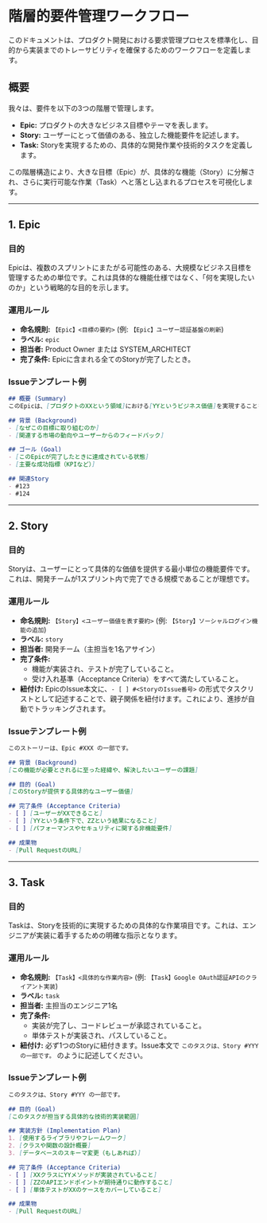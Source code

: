 # 階層的要件管理ワークフロー

このドキュメントは、プロダクト開発における要求管理プロセスを標準化し、目的から実装までのトレーサビリティを確保するためのワークフローを定義します。

## 概要

我々は、要件を以下の3つの階層で管理します。

- **Epic:** プロダクトの大きなビジネス目標やテーマを表します。
- **Story:** ユーザーにとって価値のある、独立した機能要件を記述します。
- **Task:** Storyを実現するための、具体的な開発作業や技術的タスクを定義します。

この階層構造により、大きな目標（Epic）が、具体的な機能（Story）に分解され、さらに実行可能な作業（Task）へと落とし込まれるプロセスを可視化します。

---

## 1. Epic

### 目的
Epicは、複数のスプリントにまたがる可能性のある、大規模なビジネス目標を管理するための単位です。これは具体的な機能仕様ではなく、「何を実現したいのか」という戦略的な目的を示します。

### 運用ルール
- **命名規則:** `【Epic】<目標の要約>` (例: `【Epic】ユーザー認証基盤の刷新`)
- **ラベル:** `epic`
- **担当者:** Product Owner または SYSTEM_ARCHITECT
- **完了条件:** Epicに含まれる全てのStoryが完了したとき。

### Issueテンプレート例

```markdown
## 概要 (Summary)
このEpicは、[プロダクトのXXという領域]における[YYというビジネス価値]を実現することを目的とします。

## 背景 (Background)
- [なぜこの目標に取り組むのか]
- [関連する市場の動向やユーザーからのフィードバック]

## ゴール (Goal)
- [このEpicが完了したときに達成されている状態]
- [主要な成功指標（KPIなど）]

## 関連Story
- #123
- #124
```

---

## 2. Story

### 目的
Storyは、ユーザーにとって具体的な価値を提供する最小単位の機能要件です。これは、開発チームが1スプリント内で完了できる規模であることが理想です。

### 運用ルール
- **命名規則:** `【Story】<ユーザー価値を表す要約>` (例: `【Story】ソーシャルログイン機能の追加`)
- **ラベル:** `story`
- **担当者:** 開発チーム（主担当を1名アサイン）
- **完了条件:**
    - 機能が実装され、テストが完了していること。
    - 受け入れ基準（Acceptance Criteria）をすべて満たしていること。
- **紐付け:** EpicのIssue本文に、`- [ ] #<StoryのIssue番号>` の形式でタスクリストとして記述することで、親子関係を紐付けます。これにより、進捗が自動でトラッキングされます。

### Issueテンプレート例

```markdown
このストーリーは、Epic #XXX の一部です。

## 背景 (Background)
[この機能が必要とされるに至った経緯や、解決したいユーザーの課題]

## 目的 (Goal)
[このStoryが提供する具体的なユーザー価値]

## 完了条件 (Acceptance Criteria)
- [ ] [ユーザーがXXできること]
- [ ] [YYという条件下で、ZZという結果になること]
- [ ] [パフォーマンスやセキュリティに関する非機能要件]

## 成果物
- [Pull RequestのURL]
```

---

## 3. Task

### 目的
Taskは、Storyを技術的に実現するための具体的な作業項目です。これは、エンジニアが実装に着手するための明確な指示となります。

### 運用ルール
- **命名規則:** `【Task】<具体的な作業内容>` (例: `【Task】Google OAuth認証APIのクライアント実装`)
- **ラベル:** `task`
- **担当者:** 主担当のエンジニア1名
- **完了条件:**
    - 実装が完了し、コードレビューが承認されていること。
    - 単体テストが実装され、パスしていること。
- **紐付け:** 必ず1つのStoryに紐付きます。Issue本文で `このタスクは、Story #YYY の一部です。` のように記述してください。

### Issueテンプレート例

```markdown
このタスクは、Story #YYY の一部です。

## 目的 (Goal)
[このタスクが担当する具体的な技術的実装範囲]

## 実装方針 (Implementation Plan)
1. [使用するライブラリやフレームワーク]
2. [クラスや関数の設計概要]
3. [データベースのスキーマ変更（もしあれば）]

## 完了条件 (Acceptance Criteria)
- [ ] [XXクラスにYYメソッドが実装されていること]
- [ ] [ZZのAPIエンドポイントが期待通りに動作すること]
- [ ] [単体テストがXXのケースをカバーしていること]

## 成果物
- [Pull RequestのURL]
```
